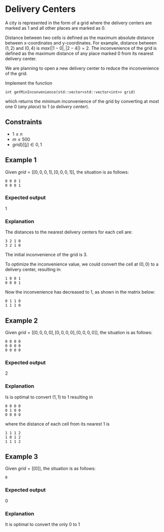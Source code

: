 # Delivery Centers

A city is represented in the form of a grid where the delivery centers are marked as $1$ and all other places are marked as $0$.

Distance between two cells is defined as the maximum absolute distance between x-coordinates and y-coordinates.
For example, distance between $(1, 2)$ and $(0, 4)$ is $max(|1 - 0|, |2 - 4|) = 2$.
The inconvenience of the grid is defined as the maximum distance of any place marked 0 from its nearest delivery center.

We are planning to open a new delivery center to reduce the inconvenience of the grid.

Implement the function 
```
int getMinInconvenience(std::vector<std::vector<int>> grid)
````
which returns the minimum inconvenience of the grid by converting at most one $0$ (_any place_) to $1$ (_a delivery center_).


## Constraints
- $1 \leq n$
- $m \leq 500$
- $grid[i][j] \in {0, 1}$


## Example 1
Given $grid = [[0, 0, 0, 1], [0, 0, 0, 1]]$, the situation is as follows:
```
0 0 0 1
0 0 0 1
```

### Expected output
$1$

### Explanation
The distances to the nearest delivery centers for each cell are:
```
3 2 1 0
3 2 1 0
```
The initial inconvenience of the grid is $3$.

To optimize the inconvenience value, we could convert the cell at $(0,0)$ to a delivery center, resulting in:
```
1 0 0 1
0 0 0 1
```

Now the inconvenience has decreased to $1$, as shown in the matrix below:
```
0 1 1 0
1 1 1 0
```


## Example 2
Given $grid = [[0, 0, 0, 0], [0, 0, 0 ,0], [0, 0, 0, 0]]$, the situation is as follows:
```
0 0 0 0
0 0 0 0
0 0 0 0
```

### Expected output
$2$

### Explanation
Is is optimal to convert $(1,1)$ to $1$ resulting in
```
0 0 0 0
0 1 0 0 
0 0 0 0
```

where the distance of each cell from its nearest $1$ is
```
1 1 1 2
1 0 1 2
1 1 1 2
```

## Example 3
Given $grid = [[0]]$, the situation is as follows:
```
0
```

### Expected output
$0$

### Explanation

It is optimal to convert the only $0$ to $1$
